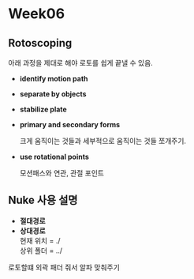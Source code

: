 Week06
======
Rotoscoping
------------

아래 과정을 제대로 해야 로토를 쉽게 끝낼 수 있음.
* **identify motion path**

    
* **separate by objects**

    
* **stabilize plate**

    
* **primary and secondary forms**  

    크게 움직이는 것들과 세부적으로 움직이는 것들 쪼개주기.


* **use rotational points**

    모션패스와 연관, 관절 포인트
  
Nuke 사용 설명
---------------

* **절대경로**
* **상대경로**    
     현재 위치 = ./    
     상위 폴더 = ../    
     
로토할떄 외곽 패더 줘서 알파 맞춰주기

